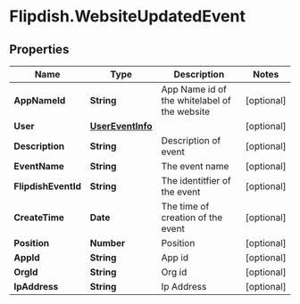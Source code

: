 # Flipdish.WebsiteUpdatedEvent

## Properties

Name | Type | Description | Notes
------------ | ------------- | ------------- | -------------
**AppNameId** | **String** | App Name id of the whitelabel of the website | [optional] 
**User** | [**UserEventInfo**](UserEventInfo.md) |  | [optional] 
**Description** | **String** | Description of event | [optional] 
**EventName** | **String** | The event name | [optional] 
**FlipdishEventId** | **String** | The identitfier of the event | [optional] 
**CreateTime** | **Date** | The time of creation of the event | [optional] 
**Position** | **Number** | Position | [optional] 
**AppId** | **String** | App id | [optional] 
**OrgId** | **String** | Org id | [optional] 
**IpAddress** | **String** | Ip Address | [optional] 


